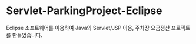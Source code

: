  # Servlet-ParkingProject-Eclipse
 Eclipse 소프트웨어를 이용하여 Java의 Servlet/JSP 이용, 주차장 요금정산 프로젝트를 만들었습니다.
